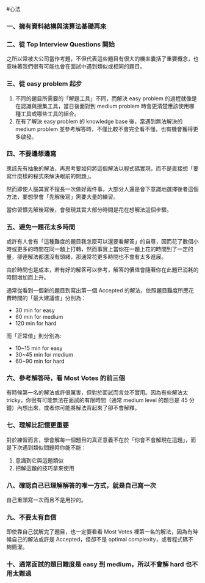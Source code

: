 #心法

### 一、擁有資料結構與演算法基礎再來

### 二、從 Top Interview Questions 開始

之所以常被大公司當作考題，不但代表這些題目有很大的機率囊括了重要概念，也意味著我們很有可能也會在面試中遇到類似或相同的題目。

### 三、從 easy problem 起步

1. 不同的題目所需要的「解題工具」不同，而解決 easy problem 的過程就像是在認識與搜集工具，當日後面對到 medium problem 時會更清楚應該使用哪種工具或哪些工具的組合。
2. 在有了解決 easy problem 的 knowledge base 後，當遇到無法解決的 medium problem 並參考解答時，不僅比較不會完全看不懂，也有機會獲得更多啟發。

### 四、不要邊想邊寫

應該先有抽象的解法，再思考要如何將這個解法以程式碼實現，而不是直接想「要寫什麼樣的程式來解決眼前的問題」。

然而即使人腦其實不擅長一次做好兩件事，大部分人還是會下意識地選擇後者這個方法，要想學會「先解後寫」需要大量的練習。

當你習慣先解後寫後，會發現其實大部分時間是花在想解法這個步驟。

### 五、避免一題花太多時間

或許有人會有「這種難度的題目我怎麼可以還要看解答」的自尊，因而花了數個小時或更多的時間在同一題上打轉，然而事實上當你在一題上花的時間到了一定的量，卻連解法都還沒有頭緒，那通常花更多時間也不會有太多進展。

由於時間也是成本，若有好的解答可以參考，解答的價值會隨著你在此題已消耗的時間增加而上升。

通常從看到一個新的題目到寫出第一個 Accepted 的解法，依照題目難度所應花費時間的「最大建議值」分別為：

* 30 min for easy
* 60 min for medium
* 120 min for hard

而「正常值」則分別為:

* 10~15 min for easy
* 30~45 min for medium
* 60~90 min for hard

### 六、參考解答時，看 Most Votes 的前三個

有時候第一名的解法或許很厲害，但對於面試而言並不實用。因為有些解法太 tricky，你很有可能無法在面試的有限時間（通常 medium level 的題目是 45 分鐘）內想出來，或者你可能將解法背起來了卻不會解釋。

### 七、理解比記憶更重要

對於練習而言，學會解每一個題目的真正意義不在於「你會不會解現在這題」，而是下次遇到類似問題時你能不能：

1. 意識到它與這題類似
2. 把解這題的技巧拿來使用

### 八、確認自己已理解解答的唯一方式，就是自己寫一次

自己重頭寫一次而且不是用抄的。

### 九、不要太有自信

即使靠自己就解完了題目，也一定要看看 Most Votes 裡第一名的解法，因為有時候自己的解法或許是 Accepted，但卻不是 optimal complexity，或者程式碼不夠簡潔。

### 十、通常面試的題目難度是 easy 到 medium，所以不會解 hard 也不用太難過